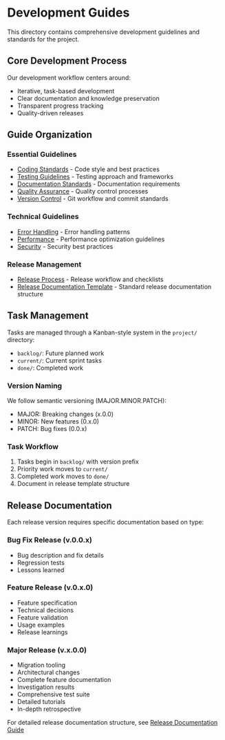 # Development Guides

This directory contains comprehensive development guidelines and standards for the project.

## Core Development Process

Our development workflow centers around:
- Iterative, task-based development 
- Clear documentation and knowledge preservation
- Transparent progress tracking
- Quality-driven releases

## Guide Organization

### Essential Guidelines
- [Coding Standards](coding-standards.md) - Code style and best practices
- [Testing Guidelines](testing.md) - Testing approach and frameworks
- [Documentation Standards](documentation.md) - Documentation requirements
- [Quality Assurance](quality-assurance.md) - Quality control processes
- [Version Control](version-control.md) - Git workflow and commit standards

### Technical Guidelines
- [Error Handling](error-handling.md) - Error handling patterns
- [Performance](performance.md) - Performance optimization guidelines
- [Security](security.md) - Security best practices

### Release Management
- [Release Process](ship-release.md) - Release workflow and checklists
- [Release Documentation Template](prepare-release/prepare-release-documentation.md) - Standard release documentation structure

## Task Management

Tasks are managed through a Kanban-style system in the `project/` directory:

- `backlog/`: Future planned work
- `current/`: Current sprint tasks
- `done/`: Completed work

### Version Naming

We follow semantic versioning (MAJOR.MINOR.PATCH):
- MAJOR: Breaking changes (x.0.0)
- MINOR: New features (0.x.0) 
- PATCH: Bug fixes (0.0.x)

### Task Workflow

1. Tasks begin in `backlog/` with version prefix
2. Priority work moves to `current/` 
3. Completed work moves to `done/`
4. Document in release template structure

## Release Documentation

Each release version requires specific documentation based on type:

### Bug Fix Release (v.0.0.x)
- Bug description and fix details
- Regression tests
- Lessons learned

### Feature Release (v.0.x.0)
- Feature specification
- Technical decisions
- Feature validation
- Usage examples
- Release learnings

### Major Release (v.x.0.0)
- Migration tooling
- Architectural changes
- Complete feature documentation
- Investigation results
- Comprehensive test suite
- Detailed tutorials
- In-depth retrospective

For detailed release documentation structure, see [Release Documentation Guide](prepare-release/prepare-release-documentation.md)